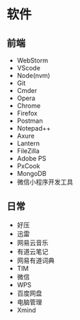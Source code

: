 # 软件

## 前端

+ WebStorm
+ VScode
+ Node(nvm)
+ Git
+ Cmder
+ Opera
+ Chrome
+ Firefox
+ Postman
+ Notepad++
+ Axure
+ Lantern
+ FileZilla
+ Adobe PS
+ PxCook
+ MongoDB
+ 微信小程序开发工具

## 日常

+ 好压
+ 迅雷
+ 网易云音乐
+ 有道云笔记
+ 网易有道词典
+ TIM
+ 微信
+ WPS
+ 百度网盘
+ 电脑管理
+ Xmind
